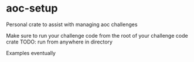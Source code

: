 # aoc-setup
Personal crate to assist with managing aoc challenges

Make sure to run your challenge code from the root of your challenge code crate
TODO: run from anywhere in directory

Examples eventually
